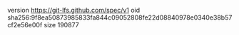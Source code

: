 version https://git-lfs.github.com/spec/v1
oid sha256:9f8ea50873985833fa844c09052808fe22d08840978e0340e38b57cf2e56e00f
size 190877
